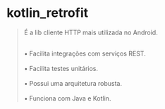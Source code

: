 # kotlin_retrofit


<blockquote>
É a lib cliente HTTP mais utilizada no Android. </br></br>

• Facilita integrações com serviços REST.  </br></br>
• Facilita testes unitários.  </br></br>
• Possui uma arquitetura robusta. </br></br>
• Funciona com Java e Kotlin.
</blockquote>
